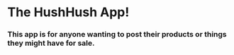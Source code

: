 # The HushHush App!
### This app is for anyone wanting to post their products or things they might have for sale.